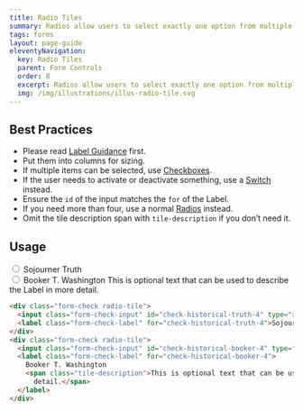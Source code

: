 ```yaml
---
title: Radio Tiles
summary: Radios allow users to select exactly one option from multiple options.
tags: forms
layout: page-guide
eleventyNavigation:
  key: Radio Tiles
  parent: Form Controls
  order: 8
  excerpt: Radios allow users to select exactly one option from multiple options.
  img: /img/illustrations/illus-radio-tile.svg
---
```


## Best Practices

- Please read [Label Guidance](/form-controls/labels-guidance) first.
- Put them into columns for sizing.
- If multiple items can be selected, use [Checkboxes](/form-controls/checkboxes).
- If the user needs to activate or deactivate something, use a [Switch](/form-controls/switches) instead.
- Ensure the `id` of the input matches the `for` of the Label.
- If you need more than four, use a normal [Radios](/form-controls/radios/) instead.
- Omit the tile description span with `tile-description` if you don’t need it.

## Usage

<div class="form-check radio-tile">
  <input class="form-check-input" id="check-historical-truth-4" type="radio" name="historical-figures" value="sojourner-truth" />
  <label class="form-check-label" for="check-historical-truth-4">Sojourner Truth</label>
</div>
<div class="form-check radio-tile">
  <input class="form-check-input" id="check-historical-booker-4" type="radio" name="historical-figures" value="sojourner-truth" />
  <label class="form-check-label" for="check-historical-booker-4">
    Booker T. Washington
    <span class="tile-description">This is optional text that can be used to describe the Label in more
      detail.</span>
  </label>
</div>

```html
<div class="form-check radio-tile">
  <input class="form-check-input" id="check-historical-truth-4" type="radio" name="historical-figures" value="sojourner-truth" />
  <label class="form-check-label" for="check-historical-truth-4">Sojourner Truth</label>
</div>
<div class="form-check radio-tile">
  <input class="form-check-input" id="check-historical-booker-4" type="radio" name="historical-figures" value="sojourner-truth" />
  <label class="form-check-label" for="check-historical-booker-4">
    Booker T. Washington
    <span class="tile-description">This is optional text that can be used to describe the Label in more
      detail.</span>
  </label>
</div>
```

